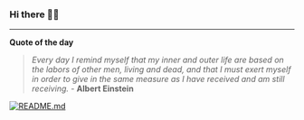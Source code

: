 ### Hi there 👋🏻


---

**Quote of the day**

> *Every day I remind myself that my inner and outer life are based on the labors of other men, living and dead, and that I must exert myself in order to give in the same measure as I have received and am still receiving.* - **Albert Einstein** 

[![README.md](https://github.com/marcolovazzano/marcolovazzano/actions/workflows/readme.yml/badge.svg?branch=main)](https://github.com/marcolovazzano/marcolovazzano/actions/workflows/readme.yml)
